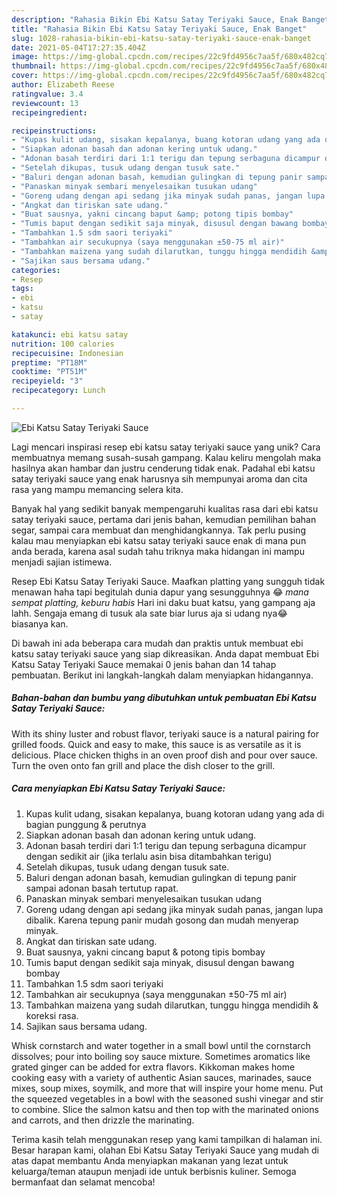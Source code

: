 ```yaml
---
description: "Rahasia Bikin Ebi Katsu Satay Teriyaki Sauce, Enak Banget"
title: "Rahasia Bikin Ebi Katsu Satay Teriyaki Sauce, Enak Banget"
slug: 1028-rahasia-bikin-ebi-katsu-satay-teriyaki-sauce-enak-banget
date: 2021-05-04T17:27:35.404Z
image: https://img-global.cpcdn.com/recipes/22c9fd4956c7aa5f/680x482cq70/ebi-katsu-satay-teriyaki-sauce-foto-resep-utama.jpg
thumbnail: https://img-global.cpcdn.com/recipes/22c9fd4956c7aa5f/680x482cq70/ebi-katsu-satay-teriyaki-sauce-foto-resep-utama.jpg
cover: https://img-global.cpcdn.com/recipes/22c9fd4956c7aa5f/680x482cq70/ebi-katsu-satay-teriyaki-sauce-foto-resep-utama.jpg
author: Elizabeth Reese
ratingvalue: 3.4
reviewcount: 13
recipeingredient:

recipeinstructions:
- "Kupas kulit udang, sisakan kepalanya, buang kotoran udang yang ada di bagian punggung &amp; perutnya"
- "Siapkan adonan basah dan adonan kering untuk udang."
- "Adonan basah terdiri dari 1:1 terigu dan tepung serbaguna dicampur dengan sedikit air (jika terlalu asin bisa ditambahkan terigu)"
- "Setelah dikupas, tusuk udang dengan tusuk sate."
- "Baluri dengan adonan basah, kemudian gulingkan di tepung panir sampai adonan basah tertutup rapat."
- "Panaskan minyak sembari menyelesaikan tusukan udang"
- "Goreng udang dengan api sedang jika minyak sudah panas, jangan lupa dibalik. Karena tepung panir mudah gosong dan mudah menyerap minyak."
- "Angkat dan tiriskan sate udang."
- "Buat sausnya, yakni cincang baput &amp; potong tipis bombay"
- "Tumis baput dengan sedikit saja minyak, disusul dengan bawang bombay"
- "Tambahkan 1.5 sdm saori teriyaki"
- "Tambahkan air secukupnya (saya menggunakan ±50-75 ml air)"
- "Tambahkan maizena yang sudah dilarutkan, tunggu hingga mendidih &amp; koreksi rasa."
- "Sajikan saus bersama udang."
categories:
- Resep
tags:
- ebi
- katsu
- satay

katakunci: ebi katsu satay 
nutrition: 100 calories
recipecuisine: Indonesian
preptime: "PT18M"
cooktime: "PT51M"
recipeyield: "3"
recipecategory: Lunch

---
```



![Ebi Katsu Satay Teriyaki Sauce](https://img-global.cpcdn.com/recipes/22c9fd4956c7aa5f/680x482cq70/ebi-katsu-satay-teriyaki-sauce-foto-resep-utama.jpg)

Lagi mencari inspirasi resep ebi katsu satay teriyaki sauce yang unik? Cara membuatnya memang susah-susah gampang. Kalau keliru mengolah maka hasilnya akan hambar dan justru cenderung tidak enak. Padahal ebi katsu satay teriyaki sauce yang enak harusnya sih mempunyai aroma dan cita rasa yang mampu memancing selera kita.

Banyak hal yang sedikit banyak mempengaruhi kualitas rasa dari ebi katsu satay teriyaki sauce, pertama dari jenis bahan, kemudian pemilihan bahan segar, sampai cara membuat dan menghidangkannya. Tak perlu pusing kalau mau menyiapkan ebi katsu satay teriyaki sauce enak di mana pun anda berada, karena asal sudah tahu triknya maka hidangan ini mampu menjadi sajian istimewa.

Resep Ebi Katsu Satay Teriyaki Sauce. Maafkan platting yang sungguh tidak menawan haha tapi begitulah dunia dapur yang sesungguhnya 😂 *mana sempat platting, keburu habis* Hari ini daku buat katsu, yang gampang aja lahh. Sengaja emang di tusuk ala sate biar lurus aja si udang nya😂 biasanya kan.


Di bawah ini ada beberapa cara mudah dan praktis untuk membuat ebi katsu satay teriyaki sauce yang siap dikreasikan. Anda dapat membuat Ebi Katsu Satay Teriyaki Sauce memakai 0 jenis bahan dan 14 tahap pembuatan. Berikut ini langkah-langkah dalam menyiapkan hidangannya.

<!--inarticleads1-->

##### Bahan-bahan dan bumbu yang dibutuhkan untuk pembuatan Ebi Katsu Satay Teriyaki Sauce:



With its shiny luster and robust flavor, teriyaki sauce is a natural pairing for grilled foods. Quick and easy to make, this sauce is as versatile as it is delicious. Place chicken thighs in an oven proof dish and pour over sauce. Turn the oven onto fan grill and place the dish closer to the grill. 

<!--inarticleads2-->

##### Cara menyiapkan Ebi Katsu Satay Teriyaki Sauce:

1. Kupas kulit udang, sisakan kepalanya, buang kotoran udang yang ada di bagian punggung &amp; perutnya
1. Siapkan adonan basah dan adonan kering untuk udang.
1. Adonan basah terdiri dari 1:1 terigu dan tepung serbaguna dicampur dengan sedikit air (jika terlalu asin bisa ditambahkan terigu)
1. Setelah dikupas, tusuk udang dengan tusuk sate.
1. Baluri dengan adonan basah, kemudian gulingkan di tepung panir sampai adonan basah tertutup rapat.
1. Panaskan minyak sembari menyelesaikan tusukan udang
1. Goreng udang dengan api sedang jika minyak sudah panas, jangan lupa dibalik. Karena tepung panir mudah gosong dan mudah menyerap minyak.
1. Angkat dan tiriskan sate udang.
1. Buat sausnya, yakni cincang baput &amp; potong tipis bombay
1. Tumis baput dengan sedikit saja minyak, disusul dengan bawang bombay
1. Tambahkan 1.5 sdm saori teriyaki
1. Tambahkan air secukupnya (saya menggunakan ±50-75 ml air)
1. Tambahkan maizena yang sudah dilarutkan, tunggu hingga mendidih &amp; koreksi rasa.
1. Sajikan saus bersama udang.


Whisk cornstarch and water together in a small bowl until the cornstarch dissolves; pour into boiling soy sauce mixture. Sometimes aromatics like grated ginger can be added for extra flavors. Kikkoman makes home cooking easy with a variety of authentic Asian sauces, marinades, sauce mixes, soup mixes, soymilk, and more that will inspire your home menu. Put the squeezed vegetables in a bowl with the seasoned sushi vinegar and stir to combine. Slice the salmon katsu and then top with the marinated onions and carrots, and then drizzle the marinating. 

Terima kasih telah menggunakan resep yang kami tampilkan di halaman ini. Besar harapan kami, olahan Ebi Katsu Satay Teriyaki Sauce yang mudah di atas dapat membantu Anda menyiapkan makanan yang lezat untuk keluarga/teman ataupun menjadi ide untuk berbisnis kuliner. Semoga bermanfaat dan selamat mencoba!
